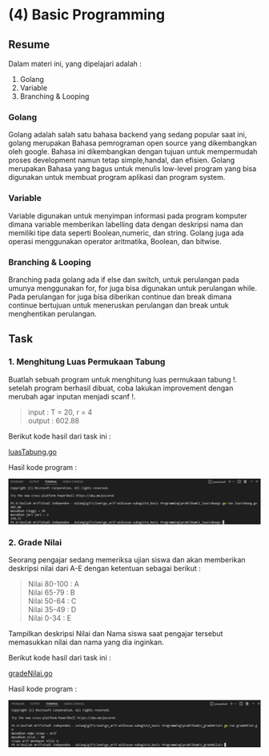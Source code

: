 # (4) Basic Programming

## Resume
Dalam materi ini, yang dipelajari adalah :
1. Golang
2. Variable
3. Branching & Looping

### Golang
Golang adalah salah satu bahasa backend yang sedang popular saat ini, golang merupakan Bahasa pemrograman open source yang dikembangkan oleh google. Bahasa ini dikembangkan dengan tujuan untuk mempermudah proses development namun tetap simple,handal, dan efisien. Golang merupakan Bahasa yang bagus untuk menulis low-level program yang bisa digunakan untuk membuat program aplikasi dan program system.

### Variable
Variable digunakan untuk menyimpan informasi pada program komputer dimana variable memberikan labelling data dengan deskripsi nama dan memiliki tipe data seperti Boolean,numeric, dan string. Golang juga ada operasi menggunakan operator aritmatika, Boolean, dan bitwise.

### Branching & Looping
Branching pada golang ada if else dan switch, untuk perulangan pada umunya menggunakan for, for juga bisa digunakan untuk perulangan while. Pada perulangan for juga bisa diberikan continue dan break dimana continue bertujuan untuk meneruskan perulangan dan break untuk menghentikan perulangan.

## Task
### 1. Menghitung Luas Permukaan Tabung
Buatlah sebuah program untuk menghitung luas permukaan tabung !. setelah program berhasil dibuat, coba lakukan improvement dengan merubah agar inputan menjadi scanf !.
> input : T = 20, r = 4  
output : 602.88

Berikut kode hasil dari task ini :

[luasTabung.go](./praktikum/1_luasTabung/luasTabung.go)

Hasil kode program :

<img src="./screenshots/1_luas_tabung.jpg" width="900">

### 2. Grade Nilai
Seorang pengajar sedang memeriksa ujian siswa dan akan memberikan deskripsi nilai dari A-E dengan ketentuan sebagai berikut : 
> Nilai 80-100 : A  
Nilai 65-79 : B  
Nilai 50-64 : C  
Nilai 35-49 : D  
Nilai 0-34 : E

Tampilkan deskripsi Nilai dan Nama siswa saat pengajar tersebut memasukkan nilai dan nama yang dia inginkan.

Berikut kode hasil dari task ini :

[gradeNilai.go](./praktikum/2_gradeNilai/gradeNilai.go)

Hasil kode program :

<img src="./screenshots/2_grade_nilai.jpg" width="900">